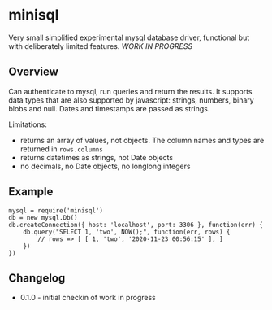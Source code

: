 minisql
=======

Very small simplified experimental mysql database driver, functional but with deliberately
limited features.  _WORK IN PROGRESS_


Overview
--------

Can authenticate to mysql, run queries and return the results.  It supports data types
that are also supported by javascript: strings, numbers, binary blobs and null.  Dates and
timestamps are passed as strings.

Limitations:

- returns an array of values, not objects.  The column names and types are returned in `rows.columns`
- returns datetimes as strings, not Date objects
- no decimals, no Date objects, no longlong integers


Example
-------

    mysql = require('minisql')
    db = new mysql.Db()
    db.createConnection({ host: 'localhost', port: 3306 }, function(err) {
        db.query("SELECT 1, 'two', NOW();", function(err, rows) {
            // rows => [ [ 1, 'two', '2020-11-23 00:56:15' ], ]
        })
    })


Changelog
---------

- 0.1.0 - initial checkin of work in progress

